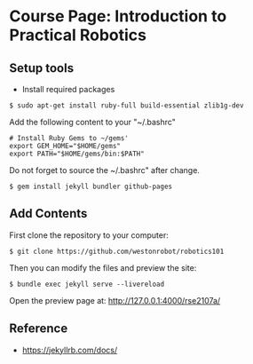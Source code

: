 # Course Page: Introduction to Practical Robotics 

## Setup tools

* Install required packages

```
$ sudo apt-get install ruby-full build-essential zlib1g-dev
```

Add the following content to your "~/.bashrc"

```
# Install Ruby Gems to ~/gems'
export GEM_HOME="$HOME/gems"
export PATH="$HOME/gems/bin:$PATH"
```

Do not forget to source the ~/.bashrc" after change.

```
$ gem install jekyll bundler github-pages
```

## Add Contents

First clone the repository to your computer:

```
$ git clone https://github.com/westonrobot/robotics101
```

Then you can modify the files and preview the site:

```
$ bundle exec jekyll serve --livereload
```

Open the preview page at: http://127.0.0.1:4000/rse2107a/

## Reference

* https://jekyllrb.com/docs/
